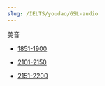 ```yaml
---
slug: /IELTS/youdao/GSL-audio
---
```


美音

- [1851-1900](https://edu-cms.nosdn.127.net/ykt_nos/1b0cebd0f204e4c223706bcb8681dc8c.mp3)

- [2101-2150](https://edu-cms.nosdn.127.net/ykt_nos/5971a97435048face2098afda29b2281.mp3)

- [2151-2200](https://edu-cms.nosdn.127.net/ykt_nos/3db213535ad51c7ef7c8d97ad67cdbc7.mp3)
